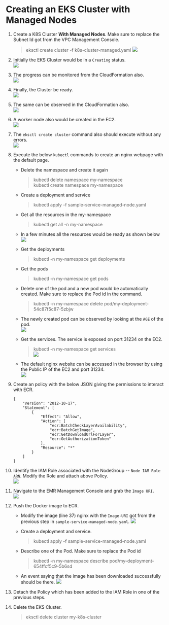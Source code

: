 # Creating an EKS Cluster with Managed Nodes

1. Create a K8S Cluster **With Managed Nodes**. Make sure to replace the Subnet Id got from the VPC Management Console.
    >eksctl create cluster -f k8s-cluster-managed.yaml
    ![](images/cluster-getting-created.png)

1. Initially the EKS Cluster would be in a `Creating` status.\
![](images/eks-cluster-getting-created.png)

1. The progress can be monitored from the CloudFormation also.\
![](images/eks-cluster-getting-created-cloudformation.png)

1. Finally, the Cluster be ready.\
![](images/eks-cluster-created.png)

1. The same can be observed in the CloudFormation also.\
![](images/eks-cluster-created-cloudformation.png)

1. A worker node also would be created in the EC2.\
![](images/worker-ec2-instance.png)

1. The `eksctl create cluster` command also should execute without any errors.\
![](images/cluster-created-complete.png)

1. Execute the below `kubectl` commands to create an nginx webpage with the default page.

    - Delete the namespace and create it again
        >kubectl delete namespace my-namespace\
        >kubectl create namespace my-namespace

    - Create a deployment and service
        >kubectl apply -f sample-service-managed-node.yaml

    - Get all the resources in the my-namespace
        >kubectl get all -n my-namespace

    - In a few minutes all the resources would be ready as shown below\
    ![](images/all-eks-k8s-resources-ready.png)

    - Get the deployments
        >kubectl -n my-namespace get deployments

    - Get the pods
        >kubectl -n my-namespace get pods

    - Delete one of the pod and a new pod would be automatically created. Make sure to replace the Pod id in the command. 
        >kubectl -n my-namespace delete pod/my-deployment-54c87f5c87-5zbjw

    - The newly created pod can be observed by looking at the `AGE` of the pod.\
    ![](images/new-pod-look-at-age.png)

    - Get the services. The service is exposed on port 31234 on the EC2.
        >kubectl -n my-namespace get services\
    ![](images/deployment-exposed-service-nodeport.png)

    - The default nginx website can be accessed in the browser by using the Public IP of the EC2 and port 31234.\
    ![](images/access-nginx-site.png)

1. Create an policy with the below JSON giving the permissions to interact with ECR.
    ```
    {
        "Version": "2012-10-17",
        "Statement": [
            {
                "Effect": "Allow",
                "Action": [
                    "ecr:BatchCheckLayerAvailability",
                    "ecr:BatchGetImage",
                    "ecr:GetDownloadUrlForLayer",
                    "ecr:GetAuthorizationToken"
                ],
                "Resource": "*"
            }
        ]
    }
    ```

1. Identify the IAM Role associated with the NodeGroup -- `Node IAM Role ARN`. Modify the Role and attach above Policy.\
![](images/identify-iam-role-node-group.png)

1. Navigate to the EMR Management Console and grab the `Image URI`.\
![](images/ecr-image-uri.png)

1. Push the Docker image to ECR.

    - Modify the image (line 37) nginx with the `Image-URI` got from the previous step in `sample-service-managed-node.yaml`.
    ![](images/change-image-uri.png)

    - Create a deployment and service.
        >kubectl apply -f sample-service-managed-node.yaml

    - Describe one of the Pod. Make sure to replace the Pod id
        >kubectl -n my-namespace describe pod/my-deployment-654ffcf5c9-5b6sd

    - An event saying that the image has been downloaded successfully should be there.
    ![](images/ecr-image-successfully-downloaded.png)

1. Detach the Policy which has been added to the IAM Role in one of the previous steps.

1. Delete the EKS Cluster.
    >eksctl delete cluster my-k8s-cluster
